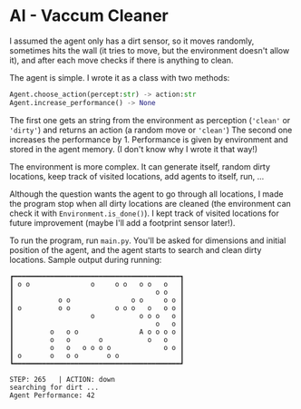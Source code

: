 # AI - Vaccum Cleaner

I assumed the agent only has a dirt sensor, so it moves randomly, sometimes hits the wall (it tries to move, but the environment doesn't allow it), and after each move checks if there is anything to clean.

The agent is simple. I wrote it as a class with two methods:
```python
Agent.choose_action(percept:str) -> action:str
Agent.increase_performance() -> None
```

The first one gets an string from the environment as perception (`'clean'` or `'dirty'`) and returns an action (a random move or `'clean'`)
The second one increases the performance by 1. Performance is given by environment and stored in the agent memory. (I don't know why I wrote it that way!)

The environment is more complex. It can generate itself, random dirty locations, keep track of visited locations, add agents to itself, run, ...

Although the question wants the agent to go through all locations, I made the program stop when all dirty locations are cleaned (the environment can check it with `Environment.is_done()`). I kept track of visited locations for future improvement (maybe I'll add a footprint sensor later!).

To run the program, run `main.py`. You'll be asked for dimensions and initial position of the agent, and the agent starts to  search and clean dirty locations. Sample output during running:

```
┏━━━━━━━━━━━━━━━━━━━━━━━━━━━━━━━━━━━━━━━━━┓
┃ o o               o     o o   o o   o   ┃
┃                                   o o   ┃
┃           o o               o o     o o ┃
┃ o         o o           o o o   o   o o ┃
┃                   o           o o o   o ┃
┃                                   o   o ┃
┃         o   o o               A o o o o ┃
┃         o   o       o           o   o   ┃
┃         o   o   o o o o             o o ┃
┃ o       o   o o       o o               ┃
┗━━━━━━━━━━━━━━━━━━━━━━━━━━━━━━━━━━━━━━━━━┛

STEP: 265   | ACTION: down 
searching for dirt ...
Agent Performance: 42
```

